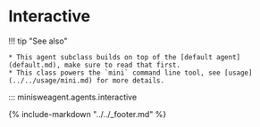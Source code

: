 # Interactive

!!! tip "See also"

    * This agent subclass builds on top of the [default agent](default.md), make sure to read that first.
    * This class powers the `mini` command line tool, see [usage](../../usage/mini.md) for more details.

::: minisweagent.agents.interactive

{% include-markdown "../../_footer.md" %}